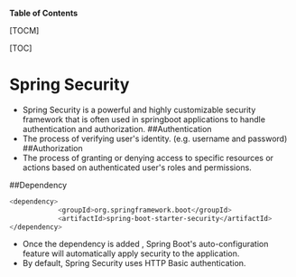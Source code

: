 **Table of Contents**

[TOCM]

[TOC]

# Spring Security
- Spring Security is a powerful and highly customizable security framework that is often used in springboot applications to handle authentication and authorization.
##Authentication
- The process of verifying user's  identity. (e.g. username and password)
##Authorization
- The process of granting or denying access to specific resources or actions based on authenticated user's roles and permissions.
  
##Dependency
```bash
<dependency>
			<groupId>org.springframework.boot</groupId>
			<artifactId>spring-boot-starter-security</artifactId>
</dependency>
```
- Once the dependency is added , Spring Boot's auto-configuration feature will automatically apply security to the application.
- By default, Spring Security uses HTTP Basic authentication.
